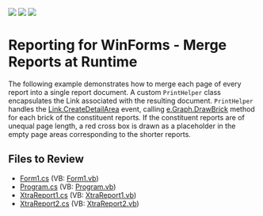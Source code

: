 <!-- default badges list -->
![](https://img.shields.io/endpoint?url=https://codecentral.devexpress.com/api/v1/VersionRange/128604711/23.1.1%2B)
[![](https://img.shields.io/badge/Open_in_DevExpress_Support_Center-FF7200?style=flat-square&logo=DevExpress&logoColor=white)](https://supportcenter.devexpress.com/ticket/details/E20058)
[![](https://img.shields.io/badge/📖_How_to_use_DevExpress_Examples-e9f6fc?style=flat-square)](https://docs.devexpress.com/GeneralInformation/403183)
<!-- default badges end -->

# Reporting for WinForms - Merge Reports at Runtime

The following example demonstrates how to merge each page of every report into a single report document. A custom `PrintHelper` class encapsulates the Link associated with the resulting document. `PrintHelper` handles the [Link.CreateDetailArea](https://docs.devexpress.com/CoreLibraries/DevExpress.XtraPrinting.LinkBase.CreateDetailArea) event, calling [e.Graph.DrawBrick](https://docs.devexpress.com/CoreLibraries/DevExpress.XtraPrinting.BrickGraphics.DrawBrick.overloads) method for each brick of the constituent reports. If the constituent reports are of unequal page length, a red cross box is drawn as a placeholder in the empty page areas corresponding to the shorter reports.

## Files to Review

* [Form1.cs](./CS/reportMerging/Form1.cs) (VB: [Form1.vb](./VB/reportMerging/Form1.vb))
* [Program.cs](./CS/reportMerging/Program.cs) (VB: [Program.vb](./VB/reportMerging/Program.vb))
* [XtraReport1.cs](./CS/reportMerging/XtraReport1.cs) (VB: [XtraReport1.vb](./VB/reportMerging/XtraReport1.vb))
* [XtraReport2.cs](./CS/reportMerging/XtraReport2.cs) (VB: [XtraReport2.vb](./VB/reportMerging/XtraReport2.vb))


